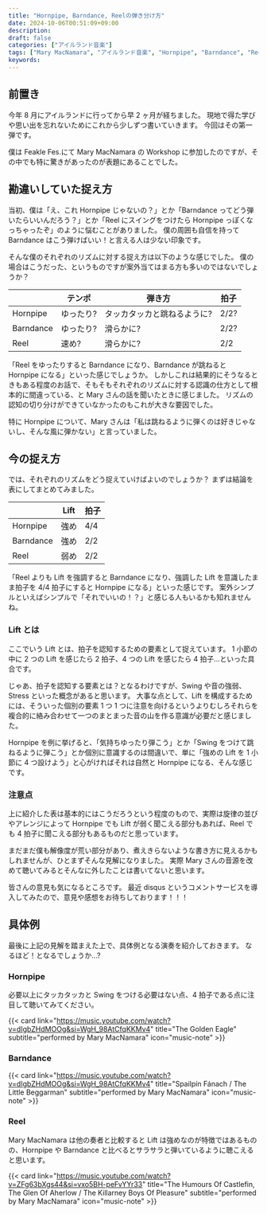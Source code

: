 ```yaml
---
title: "Hornpipe, Barndance, Reelの弾き分け方"
date: 2024-10-06T00:51:09+09:00
description:
draft: false
categories: ["アイルランド音楽"]
tags: ["Mary MacNamara", "アイルランド音楽", "Hornpipe", "Barndance", "Reel"]
keywords:
---
```


## 前置き

今年 8 月にアイルランドに行ってから早 2 ヶ月が経ちました。
現地で得た学びや思い出を忘れないためにこれから少しずつ書いていきます。
今回はその第一弾です。

僕は Feakle Fes.にて Mary MacNamara の Workshop に参加したのですが、その中でも特に驚きがあったのが表題にあることでした。

<!--more-->

## 勘違いしていた捉え方

当初、僕は「え、これ Hornpipe じゃないの？」とか「Barndance ってどう弾いたらいいんだろう？」とか「Reel にスイングをつけたら Hornpipe っぽくなっちゃったぞ」のように悩むことがありました。
僕の周囲も自信を持って Barndance はこう弾けばいい！と言える人は少ない印象です。

そんな僕のそれぞれのリズムに対する捉え方は以下のような感じでした。
僕の場合はこうだった、というものですが案外当てはまる方も多いのではないでしょうか？

|           | テンポ    | 弾き方                      | 拍子 |
| --------- | --------- | --------------------------- | ---- |
| Hornpipe  | ゆったり? | タッカタッカと跳ねるように? | 2/2? |
| Barndance | ゆったり? | 滑らかに?                   | 2/2? |
| Reel      | 速め?     | 滑らかに?                   | 2/2  |

「Reel をゆったりすると Barndance になり、Barndance が跳ねると Hornpipe になる」といった感じでしょうか。
しかしこれは結果的にそうなるときもある程度のお話で、そもそもそれぞれのリズムに対する認識の仕方として根本的に間違っている、と Mary さんの話を聞いたときに感じました。
リズムの認知の切り分けができていなかったのもこれが大きな要因でした。

特に Hornpipe について、Mary さんは「私は跳ねるように弾くのは好きじゃないし、そんな風に弾かない」と言っていました。

## 今の捉え方

では、それぞれのリズムをどう捉えていけばよいのでしょうか？
まずは結論を表にしてまとめてみました。

|           | Lift | 拍子 |
| --------- | ---- | ---- |
| Hornpipe  | 強め | 4/4  |
| Barndance | 強め | 2/2  |
| Reel      | 弱め | 2/2  |

「Reel よりも Lift を強調すると Barndance になり、強調した Lift を意識したまま拍子を 4/4 拍子にすると Hornpipe になる」といった感じです。
案外シンプルといえばシンプルで「それでいいの！？」と感じる人もいるかも知れませんね。

### Lift とは

ここでいう Lift とは、拍子を認知するための要素として捉えています。
1 小節の中に 2 つの Lift を感じたら 2 拍子、4 つの Lift を感じたら 4 拍子...といった具合です。

じゃあ、拍子を認知する要素とは？となるわけですが、Swing や音の強弱、Stress といった概念があると思います。
大事な点として、Lift を構成するためには、そういった個別の要素 1 つ 1 つに注意を向けるというよりむしろそれらを複合的に絡み合わせて一つのまとまった音の山を作る意識が必要だと感じました。

Hornpipe を例に挙げると、「気持ちゆったり弾こう」とか「Swing をつけて跳ねるように弾こう」とか個別に意識するのは間違いで、単に「強めの Lift を 1 小節に 4 つ設けよう」と心がければそれは自然と Hornpipe になる、そんな感じです。

### 注意点

上に紹介した表は基本的にはこうだろうという程度のもので、実際は旋律の並びやアレンジによって Hornpipe でも Lift が弱く聞こえる部分もあれば、Reel でも 4 拍子に聞こえる部分もあるものだと思っています。

まだまだ僕も解像度が荒い部分があり、煮えきらないような書き方に見えるかもしれませんが、ひとまずそんな見解になりました。
実際 Mary さんの音源を改めて聴いてみるとそんなに外したことは書いてないと思います。

皆さんの意見も気になるところです。
最近 disqus というコメントサービスを導入してみたので、意見や感想をお待ちしております！！！

## 具体例

最後に上記の見解を踏まえた上で、具体例となる演奏を紹介しておきます。
なるほど！となるでしょうか...?

### Hornpipe

必要以上にタッカタッカと Swing をつける必要はない点、4 拍子である点に注目して聴いてみてください。

{{< card link="https://music.youtube.com/watch?v=dIgbZHdMOOg&si=WgH_98AtCfqKKMv4" title="The Golden Eagle" subtitle="performed by Mary MacNamara" icon="music-note" >}}

### Barndance

{{< card link="https://music.youtube.com/watch?v=dIgbZHdMOOg&si=WgH_98AtCfqKKMv4" title="Spailpín Fánach / The Little Beggarman" subtitle="performed by Mary MacNamara" icon="music-note" >}}

### Reel

Mary MacNamara は他の奏者と比較すると Lift は強めなのが特徴ではあるものの、Hornpipe や Barndance と比べるとサラサラと弾いているように聴こえると思います。

{{< card link="https://music.youtube.com/watch?v=ZFg63bXgs44&si=vxo5BH-peFvYYr33" title="The Humours Of Castlefin, The Glen Of Aherlow / The Killarney Boys Of Pleasure" subtitle="performed by Mary MacNamara" icon="music-note" >}}
